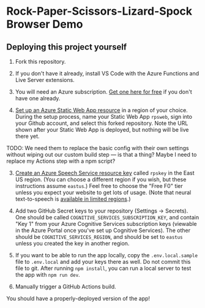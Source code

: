 # Rock-Paper-Scissors-Lizard-Spock Browser Demo

## Deploying this project yourself

1. Fork this repository.

1. If you don't have it already, install VS Code with the Azure Functions and Live Server extensions.

1. You will need an Azure subscription. [Get one here for free](https://azure.com/free/?WT.mc_id=rpsweb-github-davidsmi) if you don't have one already. 

2. [Set up an Azure Static Web App resource](https://docs.microsoft.com/en-us/azure/static-web-apps/getting-started?tabs=angular&WT.mc_id=rpsweb-github-davidsmi) in a region of your choice. During the setup process, name your Static Web App `rpsweb`, sign into your Github account, and select this forked repository. Note the URL shown after your Static Web App is deployed, but nothing will be live there yet.

TODO: We need them to replace the basic config with their own settings without wiping out our custom build step — is that a thing? Maybe I need to replace my Actions step with a npm script?

3. [Create an Azure Speech Service resource key](https://docs.microsoft.com/azure/cognitive-services/speech-service/get-started?WT.mc_id=rpsweb-github-davidsmi) called `rpskey` in the East US region. (You can choose a different region if you wish, but these instructions assume `eastus`.) Feel free to choose the "Free F0" tier unless you expect your website to get lots of usage. (Note that neural text-to-speech is [available in limited regions](https://docs.microsoft.com/azure/cognitive-services/speech-service/regions?WT.mc_id=rpsweb-github-davidsmi#standard-and-neural-voices).)

4. Add two GitHub Secret keys to your repository (Settings -> Secrets). One should be called `COGNITIVE_SERVICES_SUBSCRIPTION_KEY`, and contain "Key 1" from your Azure Cognitive Services subscription keys (viewable in the Azure Portal once you've set up Cognitive Services). The other should be `COGNITIVE_SERVICES_REGION`, and should be set to `eastus` unless you created the key in another region. 

5. If you want to be able to run the app locally, copy the `.env.local.sample` file to `.env.local` and add your keys there as well. Do not commit this file to git. After running `npm install`, you can run a local server to test the app with `npm run dev`.

6. Manually trigger a GitHub Actions build.

You should have a properly-deployed version of the app!
